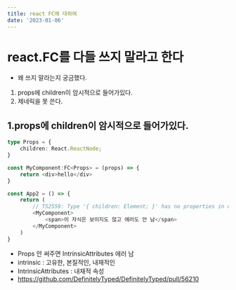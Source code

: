 ```yaml
---
title: react FC에 대하여
date: '2023-01-06'
---
```


# react.FC를 다들 쓰지 말라고 한다
- 왜 쓰지 말라는지 궁금했다.
1. props에 children이 암시적으로 들어가있다.
2. 제네릭을 못 쓴다.

## 1.props에 children이 암시적으로 들어가있다.
```typescript
type Props = {
    children: React.ReactNode;
}

const MyComponent:FC<Props> = (props) => {
    return <div>hello</div>
}

const App2 = () => {
    return (
        // TS2559: Type '{ children: Element; }' has no properties in common with type 'IntrinsicAttributes'.
        <MyComponent>
            <span>이 자식은 보이지도 않고 에러도 안 남</span>
        </MyComponent>
    )
}
```
- Props 안 써주면 IntrinsicAttributes 에러 남
- intrinsic : 고유한, 본질적인, 내재적인
- IntrinsicAttributes : 내재적 속성
- https://github.com/DefinitelyTyped/DefinitelyTyped/pull/56210
